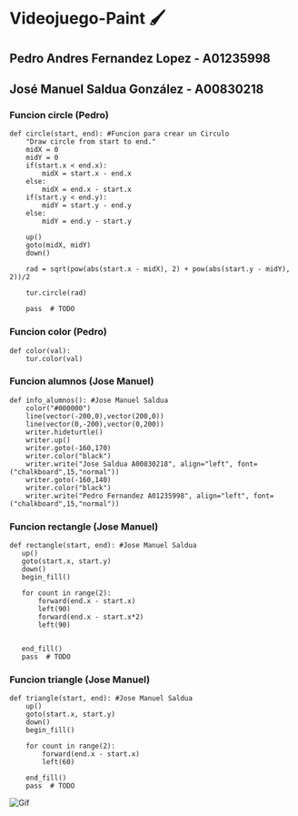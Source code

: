 # Videojuego-Paint 🖌️

## Pedro Andres Fernandez Lopez - A01235998
## José Manuel Saldua González - A00830218

### Funcion circle (Pedro)
```
def circle(start, end): #Funcion para crear un Circulo
    "Draw circle from start to end."
    midX = 0
    midY = 0
    if(start.x < end.x):
        midX = start.x - end.x
    else:
        midX = end.x - start.x
    if(start.y < end.y):
        midY = start.y - end.y
    else:
        midY = end.y - start.y
            
    up()
    goto(midX, midY)
    down()

    rad = sqrt(pow(abs(start.x - midX), 2) + pow(abs(start.y - midY), 2))/2

    tur.circle(rad)
    
    pass  # TODO
```

### Funcion color (Pedro)
```
def color(val):
    tur.color(val)
```

### Funcion alumnos (Jose Manuel)
```
def info_alumnos(): #Jose Manuel Saldua
    color("#000000")
    line(vector(-200,0),vector(200,0))
    line(vector(0,-200),vector(0,200))
    writer.hideturtle()
    writer.up()
    writer.goto(-160,170)
    writer.color("black")
    writer.write("Jose Saldua A00830218", align="left", font=("chalkboard",15,"normal"))
    writer.goto(-160,140)
    writer.color("black")
    writer.write("Pedro Fernandez A01235998", align="left", font=("chalkboard",15,"normal"))
 ``` 
 
 ### Funcion rectangle (Jose Manuel)
 ```
 def rectangle(start, end): #Jose Manuel Saldua
    up()
    goto(start.x, start.y)
    down()
    begin_fill()

    for count in range(2):
        forward(end.x - start.x)
        left(90)
        forward(end.x - start.x*2)
        left(90)
        

    end_fill()
    pass  # TODO
```

### Funcion triangle (Jose Manuel)
```
def triangle(start, end): #Jose Manuel Saldua
    up()
    goto(start.x, start.y)
    down()
    begin_fill()

    for count in range(2):
        forward(end.x - start.x)
        left(60)
        
    end_fill()
    pass  # TODO
```
![Gif](https://s1.gifyu.com/images/paint.gif)
